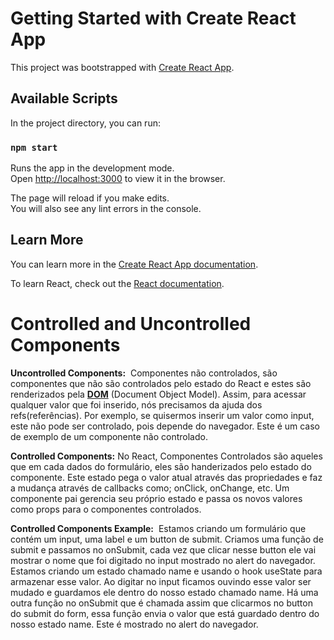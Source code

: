 # Getting Started with Create React App

This project was bootstrapped with [Create React App](https://github.com/facebook/create-react-app).

## Available Scripts

In the project directory, you can run:

### `npm start`

Runs the app in the development mode.\
Open [http://localhost:3000](http://localhost:3000) to view it in the browser.

The page will reload if you make edits.\
You will also see any lint errors in the console.

## Learn More

You can learn more in the [Create React App documentation](https://facebook.github.io/create-react-app/docs/getting-started).

To learn React, check out the [React documentation](https://reactjs.org/).

# Controlled and Uncontrolled Components

**Uncontrolled Components:**  Componentes não controlados, são componentes que não são controlados pelo estado do React e estes são renderizados pela **[DOM](https://www.geeksforgeeks.org/dom-document-object-model/)** (Document Object Model). Assim, para acessar qualquer valor que foi inserido, nós precisamos da ajuda dos refs(referências). Por exemplo, se quisermos inserir um valor como input, este não pode ser controlado, pois depende do navegador. Este é um caso de exemplo de um componente não controlado.

**Controlled Components:** No React, Componentes Controlados são aqueles que em cada dados do formulário, eles são handerizados pelo estado do componente. Este estado pega o valor atual através das propriedades e faz a mudança através de callbacks como; onClick, onChange, etc. Um componente pai gerencia seu próprio estado e passa os novos valores como props para o componentes controlados.

**Controlled Components Example:** 
Estamos criando um formulário que contém um input, uma label e um button de submit. Criamos uma função de submit e passamos no onSubmit, cada vez que clicar nesse button ele vai mostrar o nome que foi digitado no input mostrado no alert do navegador. Estamos criando um estado chamado name e usando o hook useState para armazenar esse valor. Ao digitar no input ficamos ouvindo esse valor ser mudado e guardamos ele dentro do nosso estado chamado name. Há uma outra função no onSubmit que é chamada assim que clicarmos no button do submit do form, essa função envia o valor que está guardado dentro do nosso estado name. Este é mostrado no alert do navegador.
